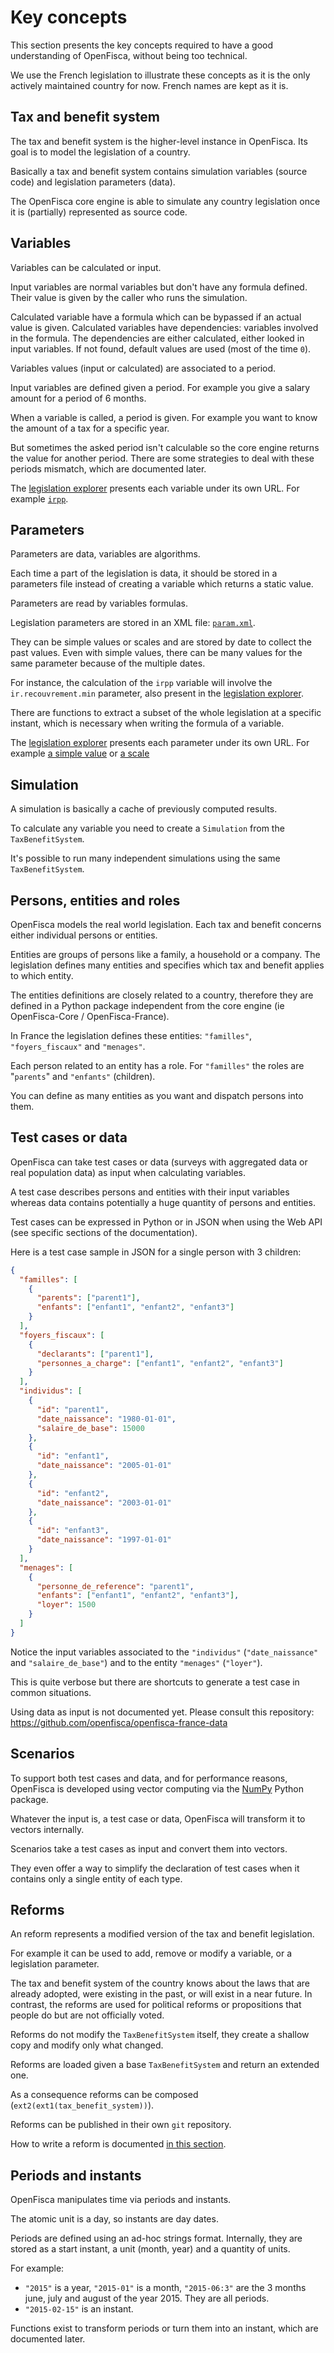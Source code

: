 # Key concepts

This section presents the key concepts required to have a good understanding of OpenFisca, without being too technical.


We use the French legislation to illustrate these concepts as it is the only actively maintained country for now.
French names are kept as it is.

## Tax and benefit system

The tax and benefit system is the higher-level instance in OpenFisca.
Its goal is to model the legislation of a country.

Basically a tax and benefit system contains simulation variables (source code) and legislation parameters (data).

The OpenFisca core engine is able to simulate any country legislation once it is (partially) represented as source code.

## Variables

Variables can be calculated or input.

Input variables are normal variables but don't have any formula defined.
Their value is given by the caller who runs the simulation.

Calculated variable have a formula which can be bypassed if an actual value is given.
Calculated variables have dependencies: variables involved in the formula.
The dependencies are either calculated, either looked in input variables. If not found, default values are used (most of the time `0`).

Variables values (input or calculated) are associated to a period.

Input variables are defined given a period. For example you give a salary amount for a period of 6 months.

When a variable is called, a period is given.
For example you want to know the amount of a tax for a specific year.

But sometimes the asked period isn't calculable so the core engine returns the value for another period.
There are some strategies to deal with these periods mismatch, which are documented later.

The [legislation explorer](http://legislation.openfisca.fr/) presents each variable under its own URL.
For example [`irpp`](http://legislation.openfisca.fr/variables/irpp).

## Parameters

Parameters are data, variables are algorithms.

Each time a part of the legislation is data, it should be stored in a parameters file instead of creating a variable which returns a static value.

Parameters are read by variables formulas.

Legislation parameters are stored in an XML file:
[`param.xml`](https://github.com/openfisca/openfisca-france/blob/master/openfisca_france/param/param.xml).

They can be simple values or scales and are stored by date to collect the past values.
Even with simple values, there can be many values for the same parameter because of the multiple dates.

For instance, the calculation of the `irpp` variable will involve the `ir.recouvrement.min` parameter, also present in the [legislation explorer](http://legislation.openfisca.fr/parameters/ir.recouvrement.min).

There are functions to extract a subset of the whole legislation at a specific instant, which is necessary when writing the formula of a variable.

The [legislation explorer](http://legislation.openfisca.fr/) presents each parameter under its own URL.
For example [a simple value](http://legislation.openfisca.fr/parameters/prelsoc.rsa) or [a scale](http://legislation.openfisca.fr/parameters/ir.bareme)

## Simulation

A simulation is basically a cache of previously computed results.

To calculate any variable you need to create a `Simulation` from the `TaxBenefitSystem`.

It's possible to run many independent simulations using the same `TaxBenefitSystem`.

## Persons, entities and roles

OpenFisca models the real world legislation.
Each tax and benefit concerns either individual persons or entities.

Entities are groups of persons like a family, a household or a company.
The legislation defines many entities and specifies which tax and benefit applies to which entity.

The entities definitions are closely related to a country, therefore they are defined in a Python package independent from the core engine (ie OpenFisca-Core / OpenFisca-France).

In France the legislation defines these entities: `"familles"`, `"foyers_fiscaux"` and `"menages"`.

Each person related to an entity has a role. For `"familles"` the roles are "`parents`" and `"enfants"` (children).

You can define as many entities as you want and dispatch persons into them.

## Test cases or data

OpenFisca can take test cases or data (surveys with aggregated data or real population data) as input when calculating variables.

A test case describes persons and entities with their input variables whereas data contains potentially a huge quantity of persons and entities.

Test cases can be expressed in Python or in JSON when using the Web API (see specific sections of the documentation).

Here is a test case sample in JSON for a single person with 3 children:

```json
{
  "familles": [
    {
      "parents": ["parent1"],
      "enfants": ["enfant1", "enfant2", "enfant3"]
    }
  ],
  "foyers_fiscaux": [
    {
      "declarants": ["parent1"],
      "personnes_a_charge": ["enfant1", "enfant2", "enfant3"]
    }
  ],
  "individus": [
    {
      "id": "parent1",
      "date_naissance": "1980-01-01",
      "salaire_de_base": 15000
    },
    {
      "id": "enfant1",
      "date_naissance": "2005-01-01"
    },
    {
      "id": "enfant2",
      "date_naissance": "2003-01-01"
    },
    {
      "id": "enfant3",
      "date_naissance": "1997-01-01"
    }
  ],
  "menages": [
    {
      "personne_de_reference": "parent1",
      "enfants": ["enfant1", "enfant2", "enfant3"],
      "loyer": 1500
    }
  ]
}
```

Notice the input variables associated to the `"individus"` (`"date_naissance"` and `"salaire_de_base"`) and to the entity `"menages"` (`"loyer"`).

This is quite verbose but there are shortcuts to generate a test case in common situations.

Using data as input is not documented yet. Please consult this repository:
https://github.com/openfisca/openfisca-france-data

## Scenarios

To support both test cases and data, and for performance reasons,
OpenFisca is developed using vector computing via the [NumPy](http://www.numpy.org/) Python package.

Whatever the input is, a test case or data, OpenFisca will transform it to vectors internally.

Scenarios take a test cases as input and convert them into vectors.

They even offer a way to simplify the declaration of test cases when it contains only a single entity of each type.

## Reforms

An reform represents a modified version of the tax and benefit legislation.

For example it can be used to add, remove or modify a variable, or a legislation parameter.

The tax and benefit system of the country knows about the laws that are already adopted, were existing in the past, or will exist in a near future. In contrast, the reforms are used for political reforms or propositions that people do but are not officially voted.

Reforms do not modify the `TaxBenefitSystem` itself, they create a shallow copy and modify only what changed.

Reforms are loaded given a base `TaxBenefitSystem` and return an extended one.

As a consequence reforms can be composed (`ext2(ext1(tax_benefit_system))`).

Reforms can be published in their own `git` repository.

How to write a reform is documented [in this section](./openfisca-in-python/reforms.md).

## Periods and instants

OpenFisca manipulates time via periods and instants.

The atomic unit is a day, so instants are day dates.

Periods are defined using an ad-hoc strings format.
Internally, they are stored as a start instant, a unit (month, year) and a quantity of units.

For example:

- `"2015"` is a year, `"2015-01"` is a month, `"2015-06:3"` are the 3 months
june, july and august of the year 2015. They are all periods.
- `"2015-02-15"` is an instant.

Functions exist to transform periods or turn them into an instant, which are documented later.

